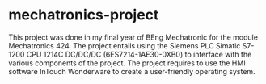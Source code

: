 # mechatronics-project

This project was done in my final year of BEng Mechatronic for the module Mechatronics 424. The project entails using the Siemens PLC Simatic S7-1200 CPU 1214C DC/DC/DC (6ES7214-1AE30-0XB0) to interface with the various components of the project. The project requires to use the HMI software InTouch Wonderware to create a user-friendly operating system.
